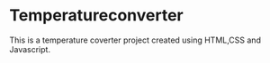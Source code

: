 # Temperatureconverter
This is a temperature coverter project created using HTML,CSS and Javascript.

